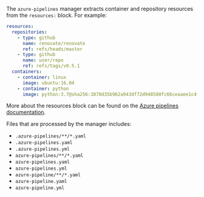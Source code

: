 The `azure-pipelines` manager extracts container and repository resources from the `resources:` block. For example:

```yaml
resources:
  repositories:
    - type: github
      name: renovate/renovate
      ref: refs/heads/master
    - type: github
      name: user/repo
      ref: refs/tags/v0.5.1
  containers:
    - container: linux
      image: ubuntu:16.04
    - container: python
      image: python:3.7@sha256:3870d35b962a943df72d948580fc66ceaaee1c4fbd205930f32e0f0760eb1077
```

More about the resources block can be found on the [Azure pipelines documentation](https://docs.microsoft.com/en-us/azure/devops/pipelines/yaml-schema?view=azure-devops&tabs=schema%2Cparameter-schema#resources).

Files that are processed by the manager includes:

- `.azure-pipelines/**/*.yaml`
- `.azure-pipelines.yaml`
- `.azure-pipelines.yml`
- `azure-pipelines/**/*.yaml`
- `azure-pipelines.yaml`
- `azure-pipelines.yml`
- `azure-pipeline/**/*.yaml`
- `azure-pipeline.yaml`
- `azure-pipeline.yml`
